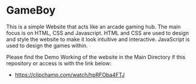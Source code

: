 # GameBoy
This is a simple Website that acts like an arcade gaming hub. The main focus is on HTML, CSS and Javascript. HTML and CSS are used to design and style the website to make it look intuitive and interactive. JavaScript is used to design the games within.

Please find the Demo Working of the website in the Main Directory if this repository or access is with the link below:
* https://clipchamp.com/watch/hpRFOba4FTJ
